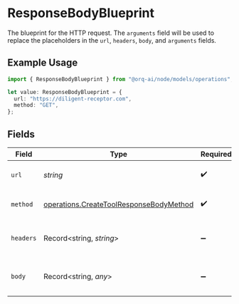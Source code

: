 # ResponseBodyBlueprint

The blueprint for the HTTP request. The `arguments` field will be used to replace the placeholders in the `url`, `headers`, `body`, and `arguments` fields.

## Example Usage

```typescript
import { ResponseBodyBlueprint } from "@orq-ai/node/models/operations";

let value: ResponseBodyBlueprint = {
  url: "https://diligent-receptor.com",
  method: "GET",
};
```

## Fields

| Field                                                                                              | Type                                                                                               | Required                                                                                           | Description                                                                                        |
| -------------------------------------------------------------------------------------------------- | -------------------------------------------------------------------------------------------------- | -------------------------------------------------------------------------------------------------- | -------------------------------------------------------------------------------------------------- |
| `url`                                                                                              | *string*                                                                                           | :heavy_check_mark:                                                                                 | The URL to send the request to.                                                                    |
| `method`                                                                                           | [operations.CreateToolResponseBodyMethod](../../models/operations/createtoolresponsebodymethod.md) | :heavy_check_mark:                                                                                 | The HTTP method to use.                                                                            |
| `headers`                                                                                          | Record<string, *string*>                                                                           | :heavy_minus_sign:                                                                                 | The headers to send with the request.                                                              |
| `body`                                                                                             | Record<string, *any*>                                                                              | :heavy_minus_sign:                                                                                 | The body to send with the request.                                                                 |
